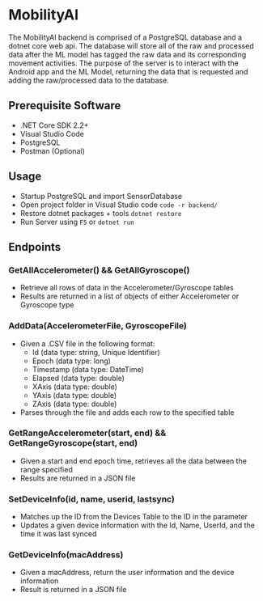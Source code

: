 # MobilityAI
The MobilityAI backend is comprised of a PostgreSQL database and a dotnet core web api. The database will store all of the raw and processed data after the ML model has tagged the raw data and its corresponding movement activities. The purpose of the server is to interact with the Android app and the ML Model, returning the data that is requested and adding the raw/processed data to the database.

## Prerequisite Software
- .NET Core SDK 2.2+
- Visual Studio Code
- PostgreSQL
- Postman (Optional)

## Usage
- Startup PostgreSQL and import SensorDatabase
- Open project folder in Visual Studio code `code -r backend/`
- Restore dotnet packages + tools `dotnet restore`
- Run Server using `F5` or `dotnet run`

## Endpoints
### GetAllAccelerometer() && GetAllGyroscope()
- Retrieve all rows of data in the Accelerometer/Gyroscope tables
- Results are returned in a list of objects of either Accelerometer or Gyroscope type

### AddData(AccelerometerFile, GyroscopeFile)
- Given a .CSV file in the following format: 
    - Id (data type: string, Unique Identifier)
    - Epoch (data type: long)
    - Timestamp (data type: DateTime)
    - Elapsed (data type: double)
    - XAxis (data type: double)
    - YAxis (data type: double)
    - ZAxis (data type: double)
- Parses through the file and adds each row to the specified table

### GetRangeAccelerometer(start, end) && GetRangeGyroscope(start, end)
- Given a start and end epoch time, retrieves all the data between the range specified
- Results are returned in a JSON file

### SetDeviceInfo(id, name, userid, lastsync)
- Matches up the ID from the Devices Table to the ID in the parameter 
- Updates a given device information with the Id, Name, UserId, and the time it was last synced

### GetDeviceInfo(macAddress)
- Given a macAddress, return the user information and the device information
- Result is returned in a JSON file
